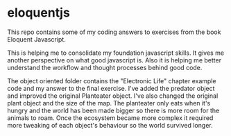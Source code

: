 # eloquentjs
This repo contains some of my coding answers to exercises from the book Eloquent Javascript. 

This is helping me to consolidate my foundation javascript skills. It gives me another perspective on what good javascript is. Also it is helping me better understand the workflow and thought processes behind good code.

The object oriented folder contains the "Electronic Life" chapter example code and my answer to the final exercise. I've added the predator object and improved the original Planteater object. I've also changed the original plant object and the size of the map.
The planteater only eats when it's hungry and the world has been made bigger so there is more room for the animals to roam. Once the ecosystem became more complex it required more tweaking of each object's behaviour so the world survived longer.


